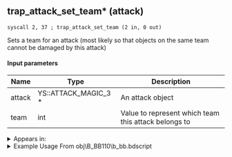 ## trap_attack_set_team* (attack)

`syscall 2, 37 ; trap_attack_set_team (2 in, 0 out)`

Sets a team for an attack (most likely so that objects on the same team cannot be damaged by this attack)

#### Input parameters
| Name | Type | Description
|------|------|------------
| attack   | YS::ATTACK_MAGIC_3 *   | An attack object
| team   | int   | Value to represent which team this attack belongs to




<details>
	<summary>Appears in:</summary>
| filename | Entity (obj)
|----------|-------------
| obj\B_BB110\b_bb.bdscript       | ((B) Dark Thorn)          
| obj\F_BB050\f_bb.bdscript       | ((F) Shadow Stalker (Chandelier) (BB))          
| obj\F_HB090\f_hb.bdscript       | ((F) CoR’s whirlwind (jumpable) (HB))          
| obj\F_MU070\f_mu.bdscript       | ((F) Wind ride (Reaction Command) (MU))          
| obj\F_MU070_BOSS\f_mu.bdscript       | ((F) Wind ride (Reaction Command) (BOSS) (MU))          
| obj\M_EX110\m_ex.bdscript       | ((M) Silver Rock)          
| obj\M_EX650\m_ex.bdscript       | ((M) Cannon Gun)          
| obj\M_EX650_HB\m_ex.bdscript       | ((M) Camo Cannon)          
| obj\M_EX650_TR\m_ex.bdscript       | ((M) Cannon Gun (TR))          
| obj\N_HE010_BTL\n_he.bdscript       | ((N) Hercules (BTL) (HE))          

</details>

<details>
	<summary>Example Usage From obj\B_BB110\b_bb.bdscript</summary>
```
L9800:
 pushFromFSpVal 68
 pushFromFSp 68
 pushFromFSp 64
 syscall 2, 11 ; trap_attack_set_radius (3 in, 0 out)
 pushFromFSpVal 68
 pushFromFSpVal 64
 syscall 2, 37 ; trap_attack_set_team (2 in, 0 out)
 pushFromPSpVal 0
 syscall 1, 238 ; trap_obj_motion_capture_id (1 in, 1 out)
 popToSp 32
```
</details>

